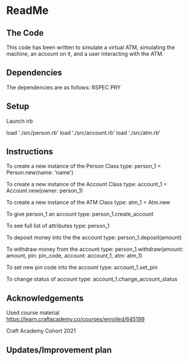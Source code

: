 <h1>ReadMe</h1>

<h2>The Code</h2>
This code has been written to simulate a virtual ATM, simulating the machine, an account on it, and a user interacting with the ATM.

<h2>Dependencies </h2>
The dependencies are as follows:
  RSPEC
  PRY
  
<h2>Setup</h2>
Launch irb

load './src/person.rb'
load './src/account.rb'
load './src/atm.rb'


<h2>Instructions</h2>
To create a new instance of the Person Class type: person_1 = Person.new(name: 'name')

To create a new instance of the Account Class type: account_1 = Account.new(owner: person_1)

To create a new instance of the ATM Class type: atm_1 = Atm.new

To give person_1 an account type: person_1.create_account   

To see full list of attributes type: person_1 

To deposit money into the the account type: person_1.deposit(amount)

To withdraw money from the account type: person_1.withdraw(amount: amount, pin: pin_code, account: account_1, atm: atm_1)

To set new pin code into the account type: account_1.set_pin

To change status of account type: account_1.change_account_status

<h2>Acknowledgements</h2>

  Used course material
  https://learn.craftacademy.co/courses/enrolled/645199

  Craft Academy Cohort 2021

<h2>Updates/Improvement plan</h2>










